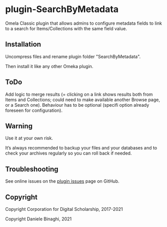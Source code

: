 # plugin-SearchByMetadata
Omela Classic plugin that allows admins to configure metadata fields to link to a search for Items/Collections with the same field value.

## Installation
Uncompress files and rename plugin folder "SearchByMetadata".

Then install it like any other Omeka plugin.

## ToDo
Add logic to merge results (= clicking on a link shows results both from Items and Collections; could need to make available another Browse page, or a Search one). Behaviour has to be optional (specifi option already foreseen for configuration).

## Warning
Use it at your own risk.

It’s always recommended to backup your files and your databases and to check your archives regularly so you can roll back if needed.

## Troubleshooting
See online issues on the <a href="https://github.com/omeka/plugin-SearchByMetadata/issues" target="_blank">plugin issues</a> page on GitHub.

## Copyright
Copyright Corporation for Digital Scholarship, 2017-2021

Copyright Daniele Binaghi, 2021
